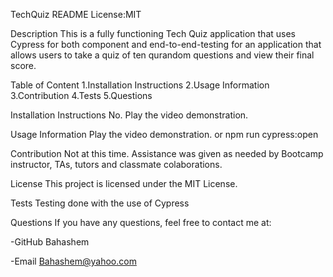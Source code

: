 TechQuiz README
License:MIT

Description
This is a fully functioning Tech Quiz application that uses Cypress for both component and end-to-end-testing for an application that allows users to take a quiz of ten qurandom questions and view their final score.

Table of Content
1.Installation Instructions 2.Usage Information 3.Contribution 4.Tests 5.Questions

Installation Instructions
No. Play the video demonstration.

Usage Information
Play the video demonstration. or  npm run cypress:open

Contribution
Not at this time. Assistance was given as needed by Bootcamp instructor, TAs, tutors and classmate colaborations.

License
This project is licensed under the MIT License.

Tests
Testing done with the use of Cypress

Questions
If you have any questions, feel free to contact me at:

-GitHub Bahashem

-Email Bahashem@yahoo.com


